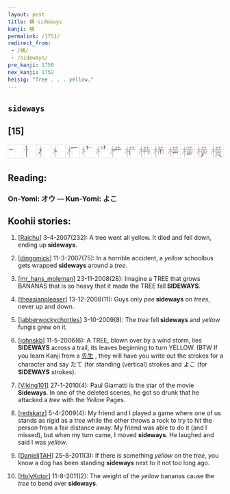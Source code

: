 ```yaml
---
layout: post
title: 横 sideways
kanji: 横
permalink: /1751/
redirect_from:
 - /横/
 - /sideways/
pre_kanji: 1750
nex_kanji: 1752
heisig: "Tree . . . yellow."
---
```


## `sideways`

## [15]

<div class="stroke"><img src="../images/E6A8AA.png" /></div>

## Reading:

### On-Yomi: オウ &mdash; Kun-Yomi: よこ

## Koohii stories:

1) [<a href="http://kanji.koohii.com/profile/Raichu">Raichu</a>] 3-4-2007(232): A tree went all yellow. It died and fell down, ending up<strong> sideways</strong>. 

2) [<a href="http://kanji.koohii.com/profile/dingomick">dingomick</a>] 11-3-2007(75): In a horrible accident, a <em>yellow</em> schoolbus gets wrapped <strong>sideways</strong> around a <em>tree</em>. 

3) [<a href="http://kanji.koohii.com/profile/mr_hans_moleman">mr_hans_moleman</a>] 23-11-2008(28): Imagine a TREE that grows BANANAS that is so heavy that it made the TREE fall<strong> SIDEWAYS</strong>. 

4) [<a href="http://kanji.koohii.com/profile/theasianpleaser">theasianpleaser</a>] 13-12-2008(11): Guys only <em>pee</em><strong> sideways</strong> on <em>trees</em>, never up and down. 

5) [<a href="http://kanji.koohii.com/profile/jabberwockychortles">jabberwockychortles</a>] 3-10-2009(8): The <em>tree</em> fell<strong> sideways</strong> and <em>yellow</em> fungis grew on it. 

6) [<a href="http://kanji.koohii.com/profile/johnskb">johnskb</a>] 11-5-2006(6): A TREE, blown over by a wind storm, lies<strong> SIDEWAYS</strong> across a trail, its leaves beginning to turn YELLOW. (BTW If you learn Kanji from a   <a href="http://jisho.org/kanji/details/先生">先生</a>  , they will have you write out the strokes for a character and say たて (for standing (vertical) strokes and よこ (for<strong> SIDEWAYS</strong> strokes). 

7) [<a href="http://kanji.koohii.com/profile/Viking101">Viking101</a>] 27-1-2010(4): Paul Giamatti is the star of the movie<strong> Sideways</strong>. In one of the deleted scenes, he got so drunk that he attacked a <em>tree</em> with the <em>Yellow</em> Pages. 

8) [<a href="http://kanji.koohii.com/profile/redskatz">redskatz</a>] 5-4-2009(4): My friend and I played a game where one of us stands as rigid as a <em>tree</em> while the other throws a rock to try to hit the person from a fair distance away. My friend was able to do it (and I missed), but when my turn came, I moved <strong>sideways</strong>. He laughed and said I was <em>yellow</em>. 

9) [<a href="http://kanji.koohii.com/profile/DanieljTAH">DanieljTAH</a>] 25-8-2011(3): If there is something <em>yellow</em> on the <em>tree</em>, you know a dog has been standing <strong>sideways</strong> next to it not too long ago. 

10) [<a href="http://kanji.koohii.com/profile/HolyKotor">HolyKotor</a>] 11-8-2011(2): The weight of the <em>yellow</em> bananas cause the <em>tree</em> to bend over <strong>sideways</strong>. 
